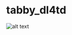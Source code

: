 # tabby_dl4td
![alt text](https://github.com/tabbydoc/tabby_dl4td/blob/master/FileStructureImage.png "File Structure")
